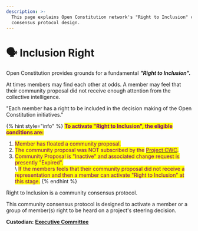 ```yaml
---
description: >-
  This page explains Open Constitution network's "Right to Inclusion" community
  consensus protocol design.
---
```


# 🗣️ Inclusion Right

Open Constitution provides grounds for a fundamental _**"Right to Inclusion".**_&#x20;

At times members may find each other at odds. A member may feel that their community proposal did not receive enough attention from the collective intelligence.&#x20;

"Each member has a right to be included in the decision making of the Open Constitution initiatives."

{% hint style="info" %}
<mark style="color:purple;">**To activate "Right to Inclusion", the eligible conditions are:**</mark>

1. <mark style="color:purple;">Member has floated a community proposal.</mark> &#x20;
2. <mark style="color:purple;">The community proposal was NOT subscribed by the</mark> [<mark style="color:purple;">Project CWC</mark>](../../foundation/steering-council/project-cwcs/)<mark style="color:purple;">.</mark>
3. &#x20;<mark style="color:purple;">Community Proposal is "Inactive" and associated change request is presently "Expired".</mark>\
   \ <mark style="color:purple;">If the members feels that their community proposal did not receive a representation and then a member can activate "Right to Inclusion" at this stage.</mark>
{% endhint %}

Right to Inclusion is a community consensus protocol.

This community consensus protocol is designed to activate a member or a group of member(s) right to be heard on a project's steering decision.

**Custodian:** [**Executive Committee**](../../foundation/executive-council.md)&#x20;
